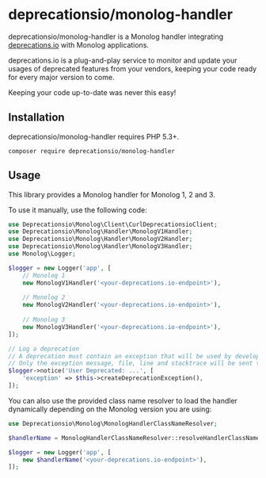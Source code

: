 # deprecationsio/monolog-handler

deprecationsio/monolog-handler is a Monolog handler integrating 
[deprecations.io](https://github.com/deprecationsio/deprecations.io)
with Monolog applications.

deprecations.io is a plug-and-play service to monitor and update your usages of deprecated features from your 
vendors, keeping your code ready for every major version to come. 

Keeping your code up-to-date was never this easy!

## Installation

deprecationsio/monolog-handler requires PHP 5.3+. 

```
composer require deprecationsio/monolog-handler
```

## Usage

This library provides a Monolog handler for Monolog 1, 2 and 3. 

To use it manually, use the following code:

```php
use Deprecationsio\Monolog\Client\CurlDeprecationsioClient;
use Deprecationsio\Monolog\Handler\MonologV1Handler;
use Deprecationsio\Monolog\Handler\MonologV2Handler;
use Deprecationsio\Monolog\Handler\MonologV3Handler;
use Monolog\Logger;

$logger = new Logger('app', [
    // Monolog 1
    new MonologV1Handler('<your-deprecations.io-endpoint>'),
    
    // Monolog 2
    new MonologV2Handler('<your-deprecations.io-endpoint>'),
    
    // Monolog 3
    new MonologV3Handler('<your-deprecations.io-endpoint>'),
]);

// Log a deprecation
// A deprecation must contain an exception that will be used by developers to understand the stacktrace
// Only the exception message, file, line and stacktrace will be sent to deprecations.io
$logger->notice('User Deprecated: ...', [
    'exception' => $this->createDeprecationException(),
]);
```

You can also use the provided class name resolver to load the handler dynamically depending
on the Monolog version you are using:

```php
use Deprecationsio\Monolog\MonologHandlerClassNameResolver;

$handlerName = MonologHandlerClassNameResolver::resolveHandlerClassName();

$logger = new Logger('app', [
    new $handlerName('<your-deprecations.io-endpoint>'),
]);
```
